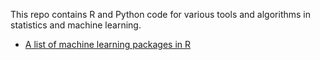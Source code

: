 This repo contains R and Python code for various tools and algorithms in statistics and machine learning. 


- [A list of machine learning packages in R](https://www.rdocumentation.org/taskviews/MachineLearning)
